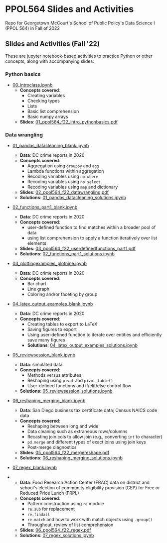 # PPOL564 Slides and Activities

Repo for Georgetown McCourt's School of Public Policy's Data Science I (PPOL 564) in Fall of 2022


## Slides and Activities (Fall '22)

These are jupyter notebook-based activities to practice Python or other concepts, along with accompanying slides:

### Python basics

- [00_introclass.ipynb](https://github.com/rebeccajohnson88/PPOL564_slides_activities/blob/main/activities/fall_22/00_introclass.ipynb)
  - **Concepts covered**:
    - Creating variables
    - Checking types
    - Lists 
    - Basic list comprehension
    - Basic numpy arrays
  - **Slides**: [01_ppol564_f22_intro_pythonbasics.pdf](https://github.com/rebeccajohnson88/PPOL564_slides_activities/blob/main/slides/fall_22/01_ppol564_f22_intro_pythonbasics.pdf)

### Data wrangling

- [01_pandas_datacleaning_blank.ipynb](https://github.com/rebeccajohnson88/PPOL564_slides_activities/blob/main/activities/fall_22/01_pandas_datacleaning_blank.ipynb)
  - **Data**: DC crime reports in 2020
  - **Concepts covered**:
    - Aggregation using `groupby` and `agg`
    - Lambda functions within aggregation
    - Recoding variables using `np.where`
    - Recoding variables using `np.select`
    - Recoding variables using `map` and dictionary
  - **Slides**: [02_ppol564_f22_datawrangling.pdf](https://github.com/rebeccajohnson88/PPOL564_slides_activities/blob/main/slides/fall_22/02_ppol564_f22_datawrangling.pdf)
  - **Solutions**: [01_pandas_datacleaning_solutions.ipynb](https://github.com/rebeccajohnson88/PPOL564_slides_activities/blob/main/activities/fall_22/solutions/01_pandas_datacleaning_solutions.ipynb)

- [02_functions_part1_blank.ipynb](https://github.com/rebeccajohnson88/PPOL564_slides_activities/blob/main/activities/fall_22/02_functions_part1_blank.ipynb)
  - **Data**: DC crime reports in 2020
  - **Concepts covered**:
    - user-defined function to find matches within a broader pool of data
    - using list comprehension to apply a function iteratively over list elements 
   -  **Slides**: [03_ppol564_f22_userdefinedfunctions_part1.pdf](https://github.com/rebeccajohnson88/PPOL564_slides_activities/blob/main/slides/fall_22/03_ppol564_f22_userdefinedfunctions_part1.pdf)
   -  **Solutions**: [02_functions_part1_solutions.ipynb](https://github.com/rebeccajohnson88/PPOL564_slides_activities/blob/main/activities/fall_22/solutions/02_functions_part1_solutions.ipynb)
  
- [03_plottingexamples_plotnine.ipynb](https://github.com/rebeccajohnson88/PPOL564_slides_activities/blob/main/activities/fall_22/03_plottingexamples_plotnine.ipynb)
  - **Data**: DC crime reports in 2020
  - **Concepts covered**:
    - Bar chart
    - Line graph
    - Coloring and/or faceting by group
 
- [04_latex_output_examples_blank.ipynb](https://github.com/rebeccajohnson88/PPOL564_slides_activities/blob/main/activities/fall_22/04_latex_output_examples_blank.ipynb)
  - **Data**: DC crime reports in 2020
  - **Concepts covered**:
    - Creating tables to export to LaTeX
    - Saving figures to export
    - Using user-defined function to iterate over entities and efficiently save many figures
    - **Solutions**: [04_latex_output_examples_solutions.ipynb](https://github.com/rebeccajohnson88/PPOL564_slides_activities/blob/main/activities/fall_22/solutions/04_latex_output_examples_solutions.ipynb)


- [05_reviewsession_blank.ipynb](https://github.com/rebeccajohnson88/PPOL564_slides_activities/blob/main/activities/fall_22/05_reviewsession_blank.ipynb)
  - **Data**: simulated data
  - **Concepts covered**:
    - Methods versus attributes
    - Reshaping using `pivot` and `pivot_table()`
    - User-defined functions and if/elif/else control flow
  - **Solutions**: [05_reviewsession_solutions.ipynb](https://github.com/rebeccajohnson88/PPOL564_slides_activities/blob/main/activities/fall_22/solutions/05_reviewsession_solutions.ipynb)

- [06_reshaping_merging_blank.ipynb](https://github.com/rebeccajohnson88/PPOL564_slides_activities/blob/main/activities/fall_22/06_reshaping_merging_blank.ipynb)
  - **Data**: San Diego business tax certificate data; Census NAICS code data
  - **Concepts covered**:
    - Reshaping between long and wide
    - Data cleaning such as extraneous rows/columns
    - Recasting join cols to allow join (e.g., converting `int` to character)
    - `pd.merge` and different types of exact joins using join keys
    - Post-merge diagnostics
   - **Slides**: [05_ppol564_f22_mergereshape.pdf](https://github.com/rebeccajohnson88/PPOL564_slides_activities/blob/main/slides/fall_22/05_ppol564_f22_mergereshape.pdf)
   - **Solutions**: [06_reshaping_merging_solutions.ipynb](https://github.com/rebeccajohnson88/PPOL564_slides_activities/blob/main/activities/fall_22/solutions/06_reshaping_merging_solutions.ipynb)


- [07_regex_blank.ipynb](https://github.com/rebeccajohnson88/PPOL564_slides_activities/blob/main/activities/fall_22/07_regex_blank.ipynb)
- - **Data**: Food Research Action Center (FRAC) data on district and school's election of community eligibility provision (CEP) for Free or Reduced Price Lunch (FRPL)
   - **Concepts covered**: 
     - Pattern construction using `re` module
     - `re.sub` for replacement
     - `re.findall` 
     - `re.match` and how to work with match objects using `.group()`
     - Throughout, review of list comprehension 
    - **Slides**: [06_ppol564_f22_regex.pdf](https://github.com/rebeccajohnson88/PPOL564_slides_activities/blob/main/slides/fall_22/06_ppol564_f22_regex.pdf)
    - **Solutions**: [07_regex_solutions.ipynb](https://github.com/rebeccajohnson88/PPOL564_slides_activities/blob/main/activities/fall_22/solutions/07_regex_solutions.ipynb)
